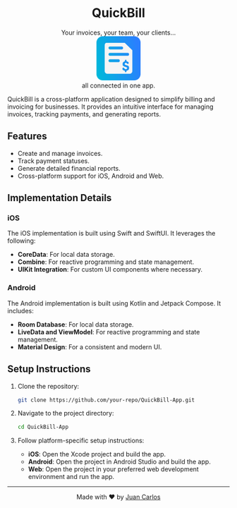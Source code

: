 <h1 align="center">QuickBill</h1>

<p align="center">
	Your invoices, your team, your clients...
	<br/>
	<img src="./assets/QuickBill-logo.svg" alt="QuickBill Logo" width="100" />
	<br/>
	all connected in one app.
</p>

QuickBill is a cross-platform application designed to simplify billing and invoicing for businesses. It provides an intuitive interface for managing invoices, tracking payments, and generating reports.

## Features

- Create and manage invoices.
- Track payment statuses.
- Generate detailed financial reports.
- Cross-platform support for iOS, Android and Web.

## Implementation Details

### iOS

The iOS implementation is built using Swift and SwiftUI. It leverages the following:

- **CoreData**: For local data storage.
- **Combine**: For reactive programming and state management.
- **UIKit Integration**: For custom UI components where necessary.

### Android

The Android implementation is built using Kotlin and Jetpack Compose. It includes:

- **Room Database**: For local data storage.
- **LiveData and ViewModel**: For reactive programming and state management.
- **Material Design**: For a consistent and modern UI.

## Setup Instructions

1. Clone the repository:

   ```bash
   git clone https://github.com/your-repo/QuickBill-App.git
   ```

2. Navigate to the project directory:

   ```bash
   cd QuickBill-App
   ```

3. Follow platform-specific setup instructions:
   - **iOS**: Open the Xcode project and build the app.
   - **Android**: Open the project in Android Studio and build the app.
   - **Web**: Open the project in your preferred web development environment and run the app.

---

<p align="center">
	Made with ❤️ by <a href="https://github.com/juancarlosacostaperaba">Juan Carlos</a>
</p>

